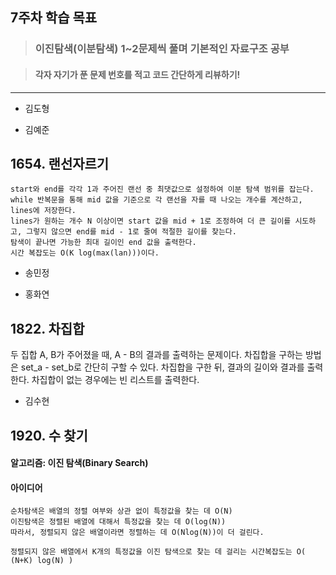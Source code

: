 ## 7주차 학습 목표
> ### 이진탐색(이분탐색) 1~2문제씩 풀며 기본적인 자료구조 공부

> #### 각자 자기가 푼 문제 번호를 적고 코드 간단하게 리뷰하기! 

***
* 김도형  

* 김예준
## 1654. 랜선자르기
    start와 end를 각각 1과 주어진 랜선 중 최댓값으로 설정하여 이분 탐색 범위를 잡는다. while 반복문을 통해 mid 값을 기준으로 각 랜선을 자를 때 나오는 개수를 계산하고, lines에 저장한다.
    lines가 원하는 개수 N 이상이면 start 값을 mid + 1로 조정하여 더 큰 길이를 시도하고, 그렇지 않으면 end를 mid - 1로 줄여 적절한 길이를 찾는다.
    탐색이 끝나면 가능한 최대 길이인 end 값을 출력한다.
    시간 복잡도는 O(K log(max(lan)))이다.


* 송민정

* 홍화연
## 1822. 차집합
두 집합 A, B가 주어졌을 때, A - B의 결과를 출력하는 문제이다. 차집합을 구하는 방법은 set_a - set_b로 간단히 구할 수 있다. 차집합을 구한 뒤, 결과의 길이와 결과를 출력한다. 차집합이 없는 경우에는 빈 리스트를 출력한다.

* 김수현
## 1920. 수 찾기
#### 알고리즘: 이진 탐색(Binary Search)
#### 아이디어
    순차탐색은 배열의 정렬 여부와 상관 없이 특정값을 찾는 데 O(N)
    이진탐색은 정렬된 배열에 대해서 특정값을 찾는 데 O(log(N))
    따라서, 정렬되지 않은 배열이라면 정렬하는 데 O(Nlog(N))이 더 걸린다.

    정렬되지 않은 배열에서 K개의 특정값을 이진 탐색으로 찾는 데 걸리는 시간복잡도는 O( (N+K) log(N) )
